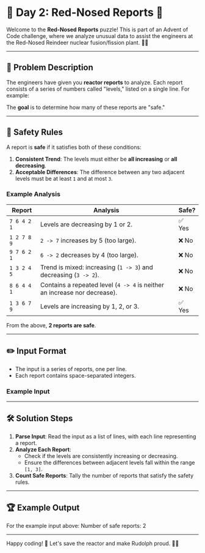 # 🎅 Day 2: Red-Nosed Reports 🎄

Welcome to the **Red-Nosed Reports** puzzle! This is part of an Advent of Code challenge, where we analyze unusual data to assist the engineers at the Red-Nosed Reindeer nuclear fusion/fission plant. 🦌🔬

---

## 📖 Problem Description

The engineers have given you **reactor reports** to analyze. Each report consists of a series of numbers called "levels," listed on a single line. For example:


The **goal** is to determine how many of these reports are "safe."

---

## 🚦 Safety Rules

A report is **safe** if it satisfies both of these conditions:
1. **Consistent Trend**: The levels must either be **all increasing** or **all decreasing**.
2. **Acceptable Differences**: The difference between any two adjacent levels must be at least `1` and at most `3`.

### Example Analysis

| Report         | Analysis                                                               | Safe? |
|----------------|------------------------------------------------------------------------|-------|
| `7 6 4 2 1`    | Levels are decreasing by 1 or 2.                                       | ✅ Yes |
| `1 2 7 8 9`    | `2 -> 7` increases by 5 (too large).                                   | ❌ No  |
| `9 7 6 2 1`    | `6 -> 2` decreases by 4 (too large).                                   | ❌ No  |
| `1 3 2 4 5`    | Trend is mixed: increasing (`1 -> 3`) and decreasing (`3 -> 2`).       | ❌ No  |
| `8 6 4 4 1`    | Contains a repeated level (`4 -> 4` is neither an increase nor decrease). | ❌ No  |
| `1 3 6 7 9`    | Levels are increasing by 1, 2, or 3.                                   | ✅ Yes |

From the above, **2 reports are safe**.

---

## ✏️ Input Format

- The input is a series of reports, one per line.
- Each report contains space-separated integers.

### Example Input

---

## 🛠️ Solution Steps

1. **Parse Input**: Read the input as a list of lines, with each line representing a report.
2. **Analyze Each Report**:
   - Check if the levels are consistently increasing or decreasing.
   - Ensure the differences between adjacent levels fall within the range `[1, 3]`.
3. **Count Safe Reports**: Tally the number of reports that satisfy the safety rules.

---

## 🏆 Example Output

For the example input above:
Number of safe reports: 2

---

Happy coding! 🎉 Let's save the reactor and make Rudolph proud. 🦌✨

